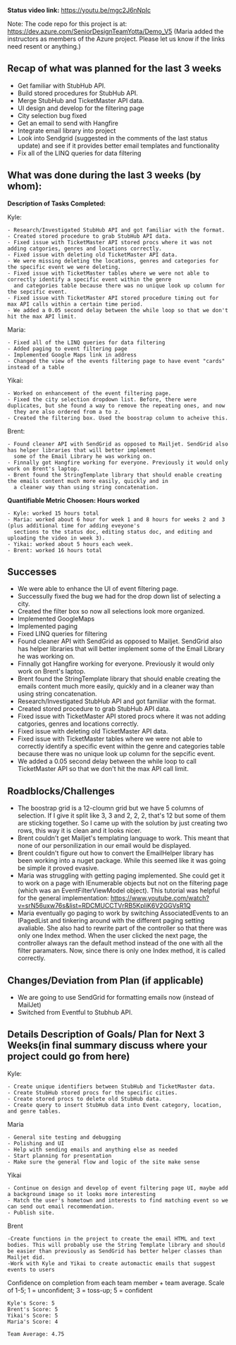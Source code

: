 <b>Status video link:</b> https://youtu.be/mgc2J6nNpIc

Note: The code repo for this project is at: https://dev.azure.com/SeniorDesignTeamYotta/Demo_V5
(Maria added the instructors as members of the Azure project. Please let us know if the links need resent or anything.) 

## Recap of what was planned for the last 3 weeks
- Get familiar with StubHub API.
- Build stored procedures for StubHub API.
- Merge StubHub and TicketMaster API data.
- UI design and develop for the filtering page
- City selection bug fixed
- Get an email to send with Hangfire
- Integrate email library into project
- Look into Sendgrid (suggested in the comments of the last status update) and see if it provides better email templates and functionality
- Fix all of the LINQ queries for data filtering


## What was done during the last 3 weeks (by whom):

<b>Description of Tasks Completed:</b>


Kyle:
    
    - Research/Investigated StubHub API and got familiar with the format.
    - Created stored procedure to grab StubHub API data.
    - Fixed issue with TicketMaster API stored procs where it was not adding catgories, genres and locations correctly.
    - Fixed issue with deleting old TicketMaster API data.
	- We were missing deleting the locations, genres and categories for the specific event we were deleting.
    - Fixed issue with TicketMaster tables where we were not able to correctly identify a specific event within the genre 
      and categories table because there was no unique look up column for the sepcific event.
    - Fixed issue with TicketMaster API stored procedure timing out for max API calls within a certain time period.
	- We added a 0.05 second delay between the while loop so that we don't hit the max API limit.   

Maria:
    
    - Fixed all of the LINQ queries for data filtering
    - Added paging to event filtering page
    - Implemented Google Maps link in address
    - Changed the view of the events filtering page to have event "cards" instead of a table

Yikai:
    
    - Worked on enhancement of the event filtering page. 
    - Fixed the city selection dropdown list. Before, there were duplicates, but she found a way to remove the repeating ones, and now 
      they are also ordered from a to z.
    - Created the filtering box. Used the boostrap column to acheive this.

Brent: 
	
    - Found cleaner API with SendGrid as opposed to Mailjet. SendGrid also has helper libraries that will better implement 
      some of the Email Library he was working on.
    - Finnally got Hangfire working for everyone. Previously it would only work on Brent's laptop. 
    - Brent found the StringTemplate library that should enable creating the emails content much more easily, quickly and in 
      a cleaner way than using string concatenation.
	
<b>Quantifiable  Metric Choosen: Hours worked</b>

    - Kyle: worked 15 hours total
    - Maria: worked about 6 hour for week 1 and 8 hours for weeks 2 and 3 (plus additional time for adding eveyone's 
      sections to the status doc, editing status doc, and editing and uploading the video in week 3).
    - Yikai: worked about 5 hours each week.
    - Brent: worked 16 hours total    

## Successes        

- We were able to enhance the UI of event filtering page.
- Successully fixed the bug we had for the drop down list of selecting a city.
- Created the filter box so now all selections look more organized.
- Implemented GoogleMaps
- Implemented paging
- Fixed LINQ queries for filtering
- Found cleaner API with SendGrid as opposed to Mailjet. SendGrid also has helper libraries that will better implement some of the Email Library he was working on.
- Finnally got Hangfire working for everyone. Previously it would only work on Brent's laptop. 
- Brent found the StringTemplate library that should enable creating the emails content much more easily, quickly and in a cleaner way than using string concatenation.
- Research/Investigated StubHub API and got familiar with the format.
- Created stored procedure to grab StubHub API data.
- Fixed issue with TicketMaster API stored procs where it was not adding catgories, genres and locations correctly.
- Fixed issue with deleting old TicketMaster API data.
- Fixed issue with TicketMaster tables where we were not able to correctly identify a specific event within the genre and categories table because there was no unique look up column for the sepcific event.
- We added a 0.05 second delay between the while loop to call TicketMaster API so that we don't hit the max API call limit.  

## Roadblocks/Challenges

- The boostrap grid is a 12-cloumn grid but we have 5 columns of selection. If I give it split like 3, 3 and 2, 2, 2, that's 12 but some of them are sticking together. So I came up with the solution by just creating two rows, this way it is clean and it looks nicer.
- Brent couldn't get Mailjet's templating language to work. This meant that none of our personilization in our email would be displayed.
- Brent couldn't figure out how to convert the EmailHelper library has been working into a nuget package. While this seemed like it was going be simple it proved evasive.
- Maria was struggling with getting paging implemented. She could get it to work on a page with IEnumerable objects but not on the filtering page (which was an EventFilterViewModel object). This tutorial was helpful for the general implementation: https://www.youtube.com/watch?v=srN56uxw76s&list=RDCMUCCTVrRB5KpIiK6V2GGVsR1Q
- Maria eventually go paging to work by switching AssociatedEvents to an IPagedList and tinkering around with the different paging setting avaliable. She also had to rewrite part of the controller so that there was only one Index method. When the user clicked the next page, the controller always ran the default method instead of the one with all the filter paramaters. Now, since there is only one Index method, it is called correctly.
    

## Changes/Deviation from Plan (if applicable)
 
- We are going to use SendGrid for formatting emails now (instead of MailJet)
- Switched from Eventful to Stubhub API.

## Details Description of Goals/ Plan for Next 3 Weeks(in final summary discuss where your project could go from here)

Kyle:
    
    - Create unique identifiers between StubHub and TicketMaster data.
    - Create StubHub stored procs for the specific cities.
    - Create stored procs to delete old StubHub data.
    - Create query to insert StubHub data into Event category, location, and genre tables.

Maria
    
    - General site testing and debugging
    - Polishing and UI
    - Help with sending emails and anything else as needed
    - Start planning for presentation
    - Make sure the general flow and logic of the site make sense

Yikai

    - Continue on design and develop of event filtering page UI, maybe add a background image so it looks more interesting
    - Match the user's hometown and interests to find matching event so we can send out email recommendation.
    - Publish site.

Brent
    
    -Create functions in the project to create the email HTML and text bodies. This will probably use the String Template library and should be easier than previously as SendGrid has better helper classes than Mailjet did.
    -Work with Kyle and Yikai to create automactic emails that suggest events to users

Confidence on completion from each team member + team average. Scale of 1-5; 1 = unconfident;  3 = toss-up; 5 = confident

    Kyle's Score: 5
    Brent's Score: 5
    Yikai's Score: 5
    Maria's Score: 4

    Team Average: 4.75
